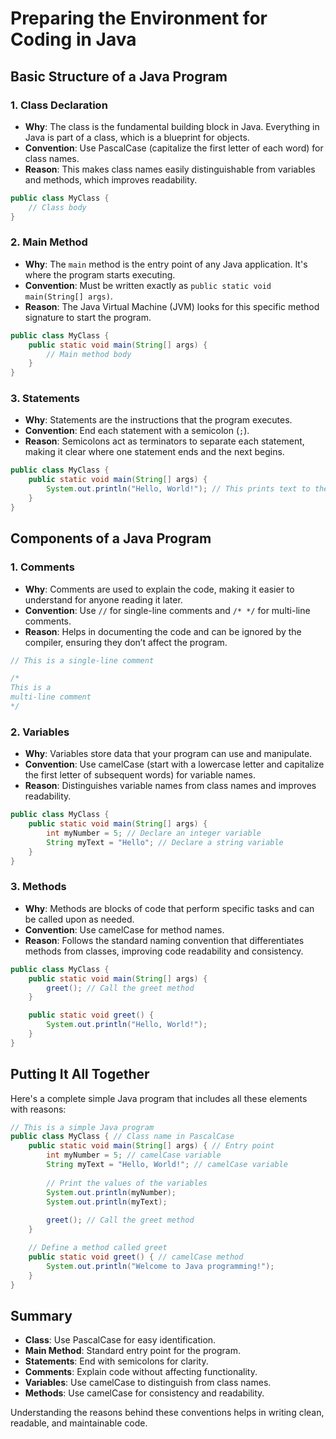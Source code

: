 # Preparing the Environment for Coding in Java


## Basic Structure of a Java Program

### 1. Class Declaration
- **Why**: The class is the fundamental building block in Java. Everything in Java is part of a class, which is a blueprint for objects.
- **Convention**: Use PascalCase (capitalize the first letter of each word) for class names.
- **Reason**: This makes class names easily distinguishable from variables and methods, which improves readability.

```java
public class MyClass {
    // Class body
}
```

### 2. Main Method
- **Why**: The `main` method is the entry point of any Java application. It's where the program starts executing.
- **Convention**: Must be written exactly as `public static void main(String[] args)`.
- **Reason**: The Java Virtual Machine (JVM) looks for this specific method signature to start the program.

```java
public class MyClass {
    public static void main(String[] args) {
        // Main method body
    }
}
```

### 3. Statements
- **Why**: Statements are the instructions that the program executes.
- **Convention**: End each statement with a semicolon (`;`).
- **Reason**: Semicolons act as terminators to separate each statement, making it clear where one statement ends and the next begins.

```java
public class MyClass {
    public static void main(String[] args) {
        System.out.println("Hello, World!"); // This prints text to the console
    }
}
```

## Components of a Java Program

### 1. Comments
- **Why**: Comments are used to explain the code, making it easier to understand for anyone reading it later.
- **Convention**: Use `//` for single-line comments and `/* */` for multi-line comments.
- **Reason**: Helps in documenting the code and can be ignored by the compiler, ensuring they don’t affect the program.

```java
// This is a single-line comment

/*
This is a
multi-line comment
*/
```

### 2. Variables
- **Why**: Variables store data that your program can use and manipulate.
- **Convention**: Use camelCase (start with a lowercase letter and capitalize the first letter of subsequent words) for variable names.
- **Reason**: Distinguishes variable names from class names and improves readability.

```java
public class MyClass {
    public static void main(String[] args) {
        int myNumber = 5; // Declare an integer variable
        String myText = "Hello"; // Declare a string variable
    }
}
```

### 3. Methods
- **Why**: Methods are blocks of code that perform specific tasks and can be called upon as needed.
- **Convention**: Use camelCase for method names.
- **Reason**: Follows the standard naming convention that differentiates methods from classes, improving code readability and consistency.

```java
public class MyClass {
    public static void main(String[] args) {
        greet(); // Call the greet method
    }

    public static void greet() {
        System.out.println("Hello, World!");
    }
}
```

## Putting It All Together

Here's a complete simple Java program that includes all these elements with reasons:

```java
// This is a simple Java program
public class MyClass { // Class name in PascalCase
    public static void main(String[] args) { // Entry point
        int myNumber = 5; // camelCase variable
        String myText = "Hello, World!"; // camelCase variable
        
        // Print the values of the variables
        System.out.println(myNumber);
        System.out.println(myText);
        
        greet(); // Call the greet method
    }

    // Define a method called greet
    public static void greet() { // camelCase method
        System.out.println("Welcome to Java programming!");
    }
}
```

## Summary
- **Class**: Use PascalCase for easy identification.
- **Main Method**: Standard entry point for the program.
- **Statements**: End with semicolons for clarity.
- **Comments**: Explain code without affecting functionality.
- **Variables**: Use camelCase to distinguish from class names.
- **Methods**: Use camelCase for consistency and readability.

Understanding the reasons behind these conventions helps in writing clean, readable, and maintainable code.